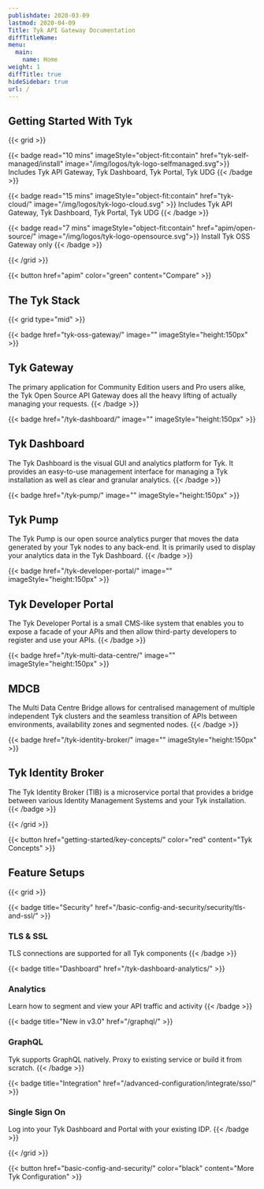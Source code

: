 ```yaml
---
publishdate: 2020-03-09
lastmod: 2020-04-09
Title: Tyk API Gateway Documentation
diffTitleName:
menu:
  main:
    name: Home
weight: 1
diffTitle: true
hideSidebar: true
url: /
---
```


<div class="products">

## Getting Started With Tyk

{{< grid >}}

{{< badge read="10 mins" imageStyle="object-fit:contain" href="tyk-self-managed/install" image="/img/logos/tyk-logo-selfmanaged.svg">}}
Includes Tyk API Gateway, Tyk Dashboard, Tyk Portal, Tyk UDG
{{< /badge >}}

{{< badge read="15 mins" imageStyle="object-fit:contain" href="tyk-cloud/" image="/img/logos/tyk-logo-cloud.svg" >}}
Includes Tyk API Gateway, Tyk Dashboard, Tyk Portal, Tyk UDG
{{< /badge >}}

{{< badge read="7 mins" imageStyle="object-fit:contain" href="apim/open-source/" image="/img/logos/tyk-logo-opensource.svg">}}
Install Tyk OSS Gateway only
{{< /badge >}}

{{< /grid >}}

{{< button href="apim" color="green" content="Compare" >}}

## The Tyk Stack

{{< grid type="mid" >}}

{{< badge href="tyk-oss-gateway/" image="" imageStyle="height:150px" >}}
## Tyk Gateway

The primary application for Community Edition users and Pro users alike, the Tyk Open Source API Gateway does all the heavy lifting of actually managing your requests.
{{< /badge >}}

{{< badge href="/tyk-dashboard/" image="" imageStyle="height:150px" >}}
## Tyk Dashboard

The Tyk Dashboard is the visual GUI and analytics platform for Tyk. It provides an easy-to-use management interface for managing a Tyk installation as well as clear and granular analytics.
{{< /badge >}}

{{< badge href="/tyk-pump/" image="" imageStyle="height:150px" >}}
## Tyk Pump

The Tyk Pump is our open source analytics purger that moves the data generated by your Tyk nodes to any back-end. It is primarily used to display your analytics data in the Tyk Dashboard.
{{< /badge >}}

{{< badge href="/tyk-developer-portal/" image="" imageStyle="height:150px" >}}
## Tyk Developer Portal

The Tyk Developer Portal is a small CMS-like system that enables you to expose a facade of your APIs and then allow third-party developers to register and use your APIs.
{{< /badge >}}

{{< badge href="/tyk-multi-data-centre/" image="" imageStyle="height:150px" >}}
## MDCB

The Multi Data Centre Bridge allows for centralised management of multiple independent Tyk clusters and the seamless transition of APIs between environments, availability zones and segmented nodes.
{{< /badge >}}

{{< badge href="/tyk-identity-broker/" image="" imageStyle="height:150px" >}}
## Tyk Identity Broker

The Tyk Identity Broker (TIB) is a microservice portal that provides a bridge between various Identity Management Systems and your Tyk installation.
{{< /badge >}}

{{< /grid >}}

{{< button href="getting-started/key-concepts/" color="red" content="Tyk Concepts" >}}

## Feature Setups

{{< grid >}}

{{< badge title="Security" href="/basic-config-and-security/security/tls-and-ssl/" >}}
### TLS & SSL

TLS connections are supported for all Tyk components
{{< /badge >}}

{{< badge title="Dashboard" href="/tyk-dashboard-analytics/" >}}
### Analytics

Learn how to segment and view your API traffic and activity
{{< /badge >}}

{{< badge title="New in v3.0" href="/graphql/" >}}
### GraphQL

Tyk supports GraphQL natively. Proxy to existing service or build it from scratch.
{{< /badge >}}

{{< badge title="Integration" href="/advanced-configuration/integrate/sso/" >}}
### Single Sign On

Log into your Tyk Dashboard and Portal with your existing IDP.
{{< /badge >}}

{{< /grid >}}

{{< button href="basic-config-and-security/" color="black" content="More Tyk Configuration" >}}

</div>
